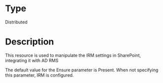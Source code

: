 # Type

Distributed

# Description

This resource is used to manipulate the IRM settings in SharePoint, integrating
it with AD RMS

The default value for the Ensure parameter is Present. When not specifying this
parameter, IRM is configured.
